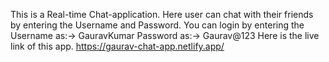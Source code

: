 This is a Real-time Chat-application. 
Here user can chat with their friends by entering the Username and Password.
You can login by entering the Username as:-> GauravKumar
                              Password as:-> Gaurav@123
Here is the live link of this app. https://gaurav-chat-app.netlify.app/



